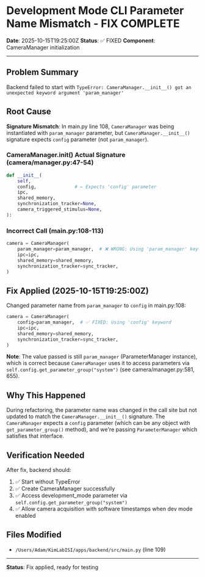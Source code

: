 # Development Mode CLI Parameter Name Mismatch - FIX COMPLETE

**Date**: 2025-10-15T19:25:00Z
**Status**: ✅ FIXED
**Component**: CameraManager initialization

---

## Problem Summary

Backend failed to start with `TypeError: CameraManager.__init__() got an unexpected keyword argument 'param_manager'`

## Root Cause

**Signature Mismatch**: In main.py line 108, `CameraManager` was being instantiated with `param_manager` parameter, but `CameraManager.__init__()` signature expects `config` parameter (not `param_manager`).

### CameraManager.__init__() Actual Signature (camera/manager.py:47-54)
```python
def __init__(
    self,
    config,              # ← Expects 'config' parameter
    ipc,
    shared_memory,
    synchronization_tracker=None,
    camera_triggered_stimulus=None,
):
```

### Incorrect Call (main.py:108-113)
```python
camera = CameraManager(
    param_manager=param_manager,  # ❌ WRONG: Using 'param_manager' keyword
    ipc=ipc,
    shared_memory=shared_memory,
    synchronization_tracker=sync_tracker,
)
```

## Fix Applied (2025-10-15T19:25:00Z)

Changed parameter name from `param_manager` to `config` in main.py:108:

```python
camera = CameraManager(
    config=param_manager,  # ✅ FIXED: Using 'config' keyword
    ipc=ipc,
    shared_memory=shared_memory,
    synchronization_tracker=sync_tracker,
)
```

**Note**: The value passed is still `param_manager` (ParameterManager instance), which is correct because `CameraManager` uses it to access parameters via `self.config.get_parameter_group("system")` (see camera/manager.py:581, 655).

## Why This Happened

During refactoring, the parameter name was changed in the call site but not updated to match the `CameraManager.__init__()` signature. The `CameraManager` expects a `config` parameter (which can be any object with `get_parameter_group()` method), and we're passing `ParameterManager` which satisfies that interface.

## Verification Needed

After fix, backend should:
1. ✅ Start without TypeError
2. ✅ Create CameraManager successfully
3. ✅ Access development_mode parameter via `self.config.get_parameter_group("system")`
4. ✅ Allow camera acquisition with software timestamps when dev mode enabled

## Files Modified

- `/Users/Adam/KimLabISI/apps/backend/src/main.py` (line 109)

---

**Status**: Fix applied, ready for testing

